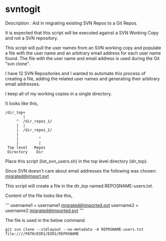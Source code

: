 # svntogit
Description  : Aid in migrating existing SVN Repos to a Git Repos.

It is expected that this script will be executed against a
SVN Working Copy and not a SVN repository.

This script will pull the user names from an SVN working copy
and populate a file with the user name and an arbitrary email
address for each user name found.  The file with the user
name and email address is used during the Git "svn clone".

I have 12 SVN Repositories and I wanted to automate this
process of creating a file, adding the related user names and
generating their arbitrary email addresses.

I keep all of my working copies in a single directory.

It looks like this,

```
/dir_top+
        |
     ^  /dir_repos_1/
     |  |
     |  /dir_repos_2/
     |
     |         ^
     |         |
 Top level   Repos
 Directory    Dir
```
 Place this script (list_svn_users.sh) in the top level
 directory (dir_top).

 Since SVN doesn't care about email addresses the following
 was chosen: migrated@import.pvt

This script will create a file in the dir_top named REPOSNAME-users.txt.

Content of the file looks like this,

'''
username1 = username1 <migrated@imported.pvt>
username2 = username2 <migrated@imported.pvt>
'''

The file is used in the below command.

```
git svn clone --stdlayout --no-metadata -A REPOSNAME-users.txt file:////PATH/DIR1/DIR2/REPOSNAME
```

